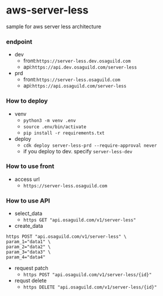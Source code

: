 # aws-server-less
sample for aws server less architecture

### endpoint
 - dev
   - front:`https://server-less.dev.osaguild.com`
   - api:`https://api.dev.osaguild.com/server-less`
 - prd
   - front:`https://server-less.osaguild.com`
   - api:`https://api.osaguild.com/server-less`

### How to deploy
 - venv
   - `python3 -m venv .env`
   - `source .env/bin/activate`
   - `pip install -r requirements.txt`
 - deploy
   - `cdk deploy server-less-prd --require-approval never`
   - if you deploy to dev. specify `server-less-dev`

### How to use front
 - access url
   - `https://server-less.osaguild.com`

### How to use API
 - select_data 
   - `https GET "api.osaguild.com/v1/server-less"`
 - create_data
```commandline
https POST "api.osaguild.com/v1/server-less" \
param_1="data1" \
param_2="data2" \
param_3="data3" \
param_4="data4"
```
 - request patch
   - `https POST "api.osaguild.com/v1/server-less/{id}"`
 - requst delete
   - `https DELETE "api.osaguild.com/v1/server-less/{id}"`
